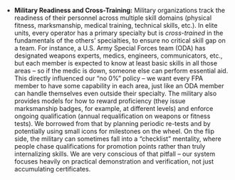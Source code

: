 - **Military Readiness and Cross-Training:** Military organizations track the readiness of their personnel across multiple skill domains (physical fitness, marksmanship, medical training, technical skills, etc.). In elite units, every operator has a primary specialty but is _cross-trained_ in the fundamentals of the others’ specialties, to ensure no critical skill gap on a team. For instance, a U.S. Army Special Forces team (ODA) has designated weapons experts, medics, engineers, communicators, etc., but each member is expected to know at least basic skills in all those areas – so if the medic is down, someone else can perform essential aid. This directly influenced our “no 0%” policy – we want every FPA member to have some capability in each area, just like an ODA member can handle themselves even outside their specialty. The military also provides models for how to reward proficiency (they issue marksmanship badges, for example, at different levels) and enforce ongoing qualification (annual requalification on weapons or fitness tests). We borrowed from that by planning periodic re-tests and by potentially using small icons for milestones on the wheel. On the flip side, the military can sometimes fall into a “checklist” mentality, where people chase qualifications for promotion points rather than truly internalizing skills. We are very conscious of that pitfall – our system focuses heavily on practical demonstration and verification, not just accumulating certificates.